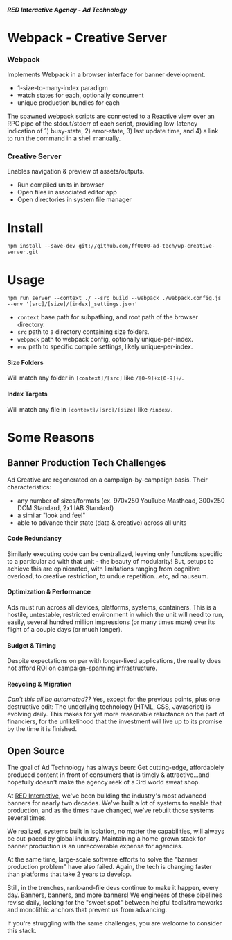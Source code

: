##### RED Interactive Agency - Ad Technology

Webpack - Creative Server
=============== 
### Webpack
Implements Webpack in a browser interface for banner development.
- 1-size-to-many-index paradigm
- watch states for each, optionally concurrent
- unique production bundles for each

The spawned webpack scripts are connected to a Reactive view over an RPC pipe of the stdout/stderr of each script, providing low-latency indication of 1) busy-state, 2) error-state, 3) last update time, and 4) a link to run the command in a shell manually. 

### Creative Server
Enables navigation & preview of assets/outputs.
- Run compiled units in browser
- Open files in associated editor app
- Open directories in system file manager

# Install
`npm install --save-dev git://github.com/ff0000-ad-tech/wp-creative-server.git`

# Usage
`npm run server --context ./ --src build --webpack ./webpack.config.js --env '[src]/[size]/[index]_settings.json'`

- `context` base path for subpathing, and root path of the browser directory.
- `src` path to a directory containing size folders.
- `webpack` path to webpack config, optionally unique-per-index.
- `env` path to specific compile settings, likely unique-per-index.

#### Size Folders
Will match any folder in `[context]/[src]` like `/[0-9]+x[0-9]+/`.

#### Index Targets
Will match any file in `[context]/[src]/[size]` like `/index/`.


# Some Reasons
## Banner Production Tech Challenges
Ad Creative are regenerated on a campaign-by-campaign basis. Their characteristics:
 - any number of sizes/formats (ex. 970x250 YouTube Masthead, 300x250 DCM Standard, 2x1 IAB Standard)
 - a similar "look and feel"
 - able to advance their state (data & creative) across all units
 
#### Code Redundancy
Similarly executing code can be centralized, leaving only functions specific to a particular ad with that unit - the beauty of modularity! But, setups to achieve this are opinionated, with limitations ranging from cognitive overload, to creative restriction, to undue repetition...etc, ad nauseum.

#### Optimization & Performance
Ads must run across all devices, platforms, systems, containers. This is a hostile, untestable, restricted environment in which the unit will need to run, easily, several hundred million impressions (or many times more) over its flight of a couple days (or much longer).

#### Budget & Timing
Despite expectations on par with longer-lived applications, the reality does not afford ROI on campaign-spanning infrastructure.

#### Recycling & Migration
_Can't this all be automated??_ Yes, except for the previous points, plus one destructive edit: The underlying technology (HTML, CSS, Javascript) is evolving daily. This makes for yet more reasonable reluctance on the part of financiers, for the unlikelihood that the investment will live up to its promise by the time it is finished.

## Open Source
The goal of Ad Technology has always been: Get cutting-edge, affordablely produced content in front of consumers that is timely & attractive...and hopefully doesn't make the agency reek of a 3rd world sweat shop.

At [RED Interactive](http://www.ff0000.com/), we've been building the industry's most advanced banners for nearly two decades. We've built a lot of systems to enable that production, and as the times have changed, we've rebuilt those systems several times. 

We realized, systems built in isolation, no matter the capabilities, will always be out-paced by global industry. Maintaining a home-grown stack for banner production is an unrecoverable expense for agencies.

At the same time, large-scale software efforts to solve the "banner production problem" have also failed. Again, the tech is changing faster than platforms that take 2 years to develop.

Still, in the trenches, rank-and-file devs continue to make it happen, every day. Banners, banners, and more banners! We engineers of these pipelines revise daily, looking for the "sweet spot" between helpful tools/frameworks and monolithic anchors that prevent us from advancing.

If you're struggling with the same challenges, you are welcome to consider this stack. 







